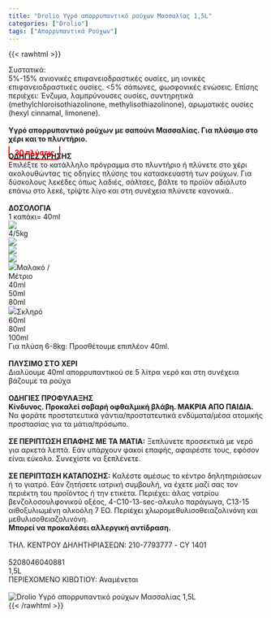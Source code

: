 ```yaml
---
title: "Drolio Υγρό απορρυπαντικό ρούχων Μασσαλίας 1,5L"
categories: ["Drolio"]
tags: ["Απορρυπαντικά Ρούχων"]
---
```

{{< rawhtml >}}

<div class="sload167"><div class="product"><div id="sistatika">Συστατικά:</div><div class="alltext">5%-15% ανιονικές επιφανειοδραστικές ουσίες, μη ιονικές επιφανειοδραστικές ουσίες. &lt;5% σάπωνες, φωσφονικές ενώσεις. Επίσης περιέχει: Ένζυμα, λαμπρύνουσες ουσίες, συντηρητικά (methylchloroisothiazolinone, methylisothiazolinone), αρωματικές ουσίες (hexyl cinnamal, limonene).<br><br><strong>Υγρό απορρυπαντικό ρούχων με σαπούνι Μασσαλίας. Για πλύσιμο στο χέρι και το πλυντήριο.</strong><br><b style="padding:4px 10px;color:red;border-bottom:2px solid red;border-left:2px solid red;border-right:2px solid red;position:relative;top:10px;border-radius:0 0 6px 6px">30 πλύσεις</b></div><div class="whead"><strong>ΟΔΗΓΙΕΣ ΧΡΗΣΗΣ</strong></div><div class="seee sp15">Επιλέξτε το κατάλληλο πρόγραμμα στο πλυντήριο ή πλύνετε στο χέρι ακολουθώντας τις οδηγίες πλύσης του κατασκευαστή των ρούχων. Για δύσκολους λεκέδες όπως λαδιές, σάλτσες, βάλτε το προϊόν αδιάλυτο επάνω στο λεκέ, τρίψτε λίγο και στη συνέχεια πλύνετε κανονικά..</div><div class="keno">&nbsp;</div><div class="wtab"><div class="whead"><strong>ΔΟΣΟΛΟΓΙΑ</strong></div><div class="wtab1"><div>1 καπάκι= 40ml</div><div><img src="/media/icons/mez2.svg"></div></div><div class="wtab2"><div>4/5kg</div><div><img src="/media/icons/blou1.png"></div><div><img src="/media/icons/blou2.png"></div><div><img src="/media/icons/blou3.png"></div></div><div class="wtab3"><div><img src="/media/icons/drop.png">Μαλακό / Μέτριο</div><div>40ml</div><div>50ml</div><div>80ml</div></div><div class="wtab3"><div><img src="/media/icons/drop.png">Σκληρό</div><div>60ml</div><div>80ml</div><div>100ml</div></div><div class="whead">Για πλύση 6-8kg: Προσθέτουμε επιπλέον 40ml.</div></div><div class="keno">&nbsp;</div><div class="sored stfff stcenter sp1015"><strong>ΠΛΥΣΙΜO ΣΤO ΧΕΡΙ</strong></div><div class="seee sp15 stcenter">Διαλύουμε 40ml απορρυπαντικού σε 5 λίτρα νερό και στη συνέχεια βάζουμε τα ρούχα</div><div class="keno">&nbsp;</div><div class="sred sp1015 stcenter"><strong>ΟΔΗΓΙΕΣ ΠΡΟΦΥΛΑΞΗΣ</strong></div><div class="all2"><strong>Κίνδυνος. Προκαλεί σοβαρή οφθαλμική βλάβη. ΜΑΚΡΙΑ ΑΠΟ ΠΑΙΔΙΑ.<br></strong>Να φοράτε προστατευτικά γάντια/προστατευτικά ενδύματα/μέσα ατομικής προστασίας για τα μάτια/πρόσωπο.<br><br><strong>ΣΕ ΠΕΡΙΠΤΩΣΗ ΕΠΑΦΗΣ ΜΕ ΤΑ ΜΑΤΙΑ:</strong> Ξεπλύνετε προσεκτικά με νερό για αρκετά λεπτά. Εάν υπάρχουν φακοί επαφής, αφαιρέστε τους, εφόσον είναι εύκολο. Συνεχίστε να ξεπλένετε.<br><br><strong>ΣΕ ΠΕΡΙΠΤΩΣΗ ΚΑΤΑΠΟΣΗΣ:</strong> Καλέστε αμέσως το κέντρο δηλητηριάσεων ή το γιατρό. Εάν ζητήσετε ιατρική συμβουλή, να έχετε μαζί σας τον περιέκτη του προϊόντος ή την ετικέτα. Περιέχει: άλας νατρίου βενζολοσουλφονικού οξέος, 4-C10-13-sec-αλκυλο παράγωγα, C13-15 αιθοξυλιωμένη αλκοόλη 7 EO. Περιέχει χλωρομεθυλισοθειαζολινόνη και μεθυλισοθειαζολινόνη.<br><strong>Μπορεί να προκαλέσει αλλεργική αντίδραση.&nbsp;<br></strong><br>ΤΗΛ. ΚΕΝΤΡΟΥ ΔΗΛΗΤΗΡΙΑΣΕΩΝ: 210-7793777 - CY 1401<br><br><img src="/media/icons/danger1.png" style="max-width:199px;display:flex;margin:auto" alt=""></div><div class="keno"></div><div id="barcode"><div id="barimage1"></div><span id="bartext">5208046040881</span></div><div id="varos"><div id="varosimage1"></div><span id="varostext">1,5L</span></div><div id="kivotio">ΠΕΡΙΕΧΟΜΕΝΟ ΚΙΒΩΤΙΟΥ:&nbsp;Αναμένεται</div><style>.wtab2 div,.wtab3 div{width:25%}</style><br><div class="pimg"><img alt="Drolio Υγρό απορρυπαντικό ρούχων Μασσαλίας 1,5L" title="Drolio Υγρό απορρυπαντικό ρούχων Μασσαλίας 1,5L" src="/media/images/drolio-ygro-aporrypantiko-rouxwn-massalias-1.5l.jpg"></div></div></div>
{{< /rawhtml >}}


